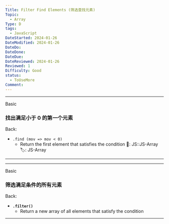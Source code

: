 ```yaml
---
Title: Filter Find Elements (筛选查找元素)
Topic:
  - Array
Type: D
tags:
  - JavaScript
DateStarted: 2024-01-26
DateModified: 2024-01-26
DateDo: 
DateDone: 
DateDue: 
DateReviewed: 2024-01-26
Reviewed: 1
Difficulty: Good
status:
  - ToUseMore
Comment:
---
```

***
Basic
### 找出满足小于 0 的第一个元素
Back:
- `.find (mov => mov < 0)`
	- Return the first element that satisfies the condition
📌: JS::JS-Array 
🏷️: JS-Array 
<!--ID: 1706600287373-->
****

***
Basic
### 筛选满足条件的所有元素
Back:
- **`.filter()`**
    - Return a new array of all elements that satisfy the condition
<!--ID: 1706600287376-->
****

